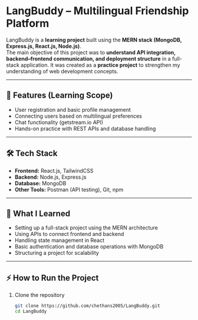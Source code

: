 # LangBuddy – Multilingual Friendship Platform

LangBuddy is a **learning project** built using the **MERN stack (MongoDB, Express.js, React.js, Node.js)**.  
The main objective of this project was to **understand API integration, backend–frontend communication, and deployment structure** in a full-stack application.
It was created as a **practice project** to strengthen my understanding of web development concepts.

---

## 🚀 Features (Learning Scope)
- User registration and basic profile management  
- Connecting users based on multilingual preferences  
- Chat functionality (getstream.io API)
- Hands-on practice with REST APIs and database handling  

---

## 🛠️ Tech Stack
- **Frontend:** React.js, TailwindCSS  
- **Backend:** Node.js, Express.js  
- **Database:** MongoDB  
- **Other Tools:** Postman (API testing), Git, npm  

---

## 🎯 What I Learned
- Setting up a full-stack project using the MERN architecture  
- Using APIs to connect frontend and backend  
- Handling state management in React  
- Basic authentication and database operations with MongoDB  
- Structuring a project for scalability  

---

## ⚡ How to Run the Project
1. Clone the repository  
   ```bash
   git clone https://github.com/chethans2005/LangBuddy.git
   cd LangBuddy
